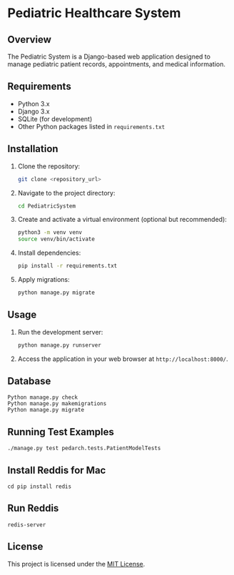 # Pediatric Healthcare System

## Overview

The Pediatric System is a Django-based web application designed to manage pediatric patient records, appointments, and medical information.

## Requirements

- Python 3.x
- Django 3.x
- SQLite (for development)
- Other Python packages listed in `requirements.txt`

## Installation

1. Clone the repository:

    ```bash
    git clone <repository_url>
    ```

2. Navigate to the project directory:

    ```bash
    cd PediatricSystem
    ```

3. Create and activate a virtual environment (optional but recommended):

    ```bash
    python3 -m venv venv
    source venv/bin/activate
    ```

4. Install dependencies:

    ```bash
    pip install -r requirements.txt
    ```

5. Apply migrations:

    ```bash
    python manage.py migrate
    ```

## Usage

1. Run the development server:

    ```bash
    python manage.py runserver
    ```

2. Access the application in your web browser at `http://localhost:8000/`.

## Database 
    Python manage.py check
    Python manage.py makemigrations
    Python manage.py migrate

## Running Test Examples    
 
    ./manage.py test pedarch.tests.PatientModelTests

## Install Reddis for Mac

    cd pip install redis
   

## Run Reddis
    redis-server


## License

This project is licensed under the [MIT License](LICENSE).
